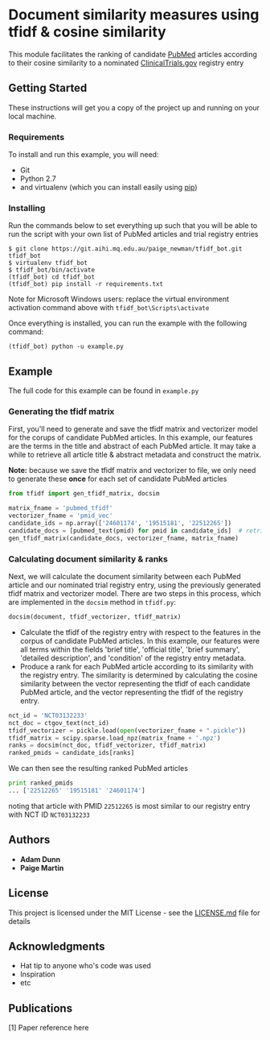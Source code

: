 # Document similarity measures using tfidf & cosine similarity

This module facilitates the ranking of candidate [PubMed](https://www.ncbi.nlm.nih.gov/pubmed/) articles according to their cosine similarity to a nominated [ClinicalTrials.gov](https://clinicaltrials.gov/)
registry entry

## Getting Started

These instructions will get you a copy of the project up and running on your local machine.

### Requirements

To install and run this example, you will need:
 
 * Git
 * Python 2.7 
 * and virtualenv (which you can install easily using [pip](https://pypi.python.org/pypi/pip))

### Installing

Run the commands below to set everything up such that you will be able to run the script with your own list of PubMed articles
and trial registry entries

```
$ git clone https://git.aihi.mq.edu.au/paige_newman/tfidf_bot.git tfidf_bot
$ virtualenv tfidf_bot
$ tfidf_bot/bin/activate
(tfidf_bot) cd tfidf_bot
(tfidf_bot) pip install -r requirements.txt
```
Note for Microsoft Windows users: replace the virtual environment activation command above with ```tfidf_bot\Scripts\activate```


Once everything is installed, you can run the example with the following command:
```
(tfidf_bot) python -u example.py
```

## Example

The full code for this example can be found in ```example.py```
### Generating the tfidf matrix

First, you'll need to generate and save the tfidf matrix and vectorizer model for the corups of candidate PubMed articles. In this example,
 our features are the terms in the title and abstract of each PubMed article. It may take a while to retrieve all article 
 title & abstract metadata and construct the matrix.

 **Note:** because we save the tfidf matrix and vectorizer to file, we only need to generate these **once** for each set of candidate PubMed articles
```python
from tfidf import gen_tfidf_matrix, docsim

matrix_fname = 'pubmed_tfidf'
vectorizer_fname = 'pmid_vec'
candidate_ids = np.array(['24601174', '19515181', '22512265'])
candidate_docs = [pubmed_text(pmid) for pmid in candidate_ids]  # retrieve text for candidate pubmed articles
gen_tfidf_matrix(candidate_docs, vectorizer_fname, matrix_fname)
```

### Calculating document similarity & ranks
Next, we will calculate the document similarity between each PubMed article and our nominated trial registry entry, using the previously
generated tfidf matrix and vectorizer model. There are two steps in this process, which are implemented in the ```docsim``` method in ```tfidf.py```:
```python
docsim(document, tfidf_vectorizer, tfidf_matrix)
```

* Calculate the tfidf of the registry entry with respect to the features in the corpus of candidate PubMed articles. 
In this example, our features were all terms within the fields 'brief title', 'official title', 'brief summary', 'detailed description', 
and 'condition' of the registry entry metadata.
* Produce a rank for each PubMed article according to its similarity with the registry entry. The similarity is 
determined by calculating the cosine similarity between the vector representing the tfidf of each candidate PubMed article,
and the vector representing the tfidf of the registry entry.

```python
nct_id = 'NCT03132233'
nct_doc = ctgov_text(nct_id)
tfidf_vectorizer = pickle.load(open(vectorizer_fname + ".pickle"))  
tfidf_matrix = scipy.sparse.load_npz(matrix_fname + '.npz') 
ranks = docsim(nct_doc, tfidf_vectorizer, tfidf_matrix)
ranked_pmids = candidate_ids[ranks]
```
We can then see the resulting ranked PubMed articles

```python
print ranked_pmids
... ['22512265' '19515181' '24601174']
```

noting that article with PMID ```22512265``` is most similar to our registry entry with NCT ID ```NCT03132233```


## Authors

* **Adam Dunn** 
* **Paige Martin**

## License

This project is licensed under the MIT License - see the [LICENSE.md](LICENSE.md) file for details

## Acknowledgments

* Hat tip to anyone who's code was used
* Inspiration
* etc

## Publications

\[1\] Paper reference here